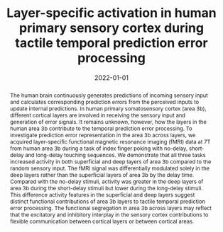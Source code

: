 ---
title: "Layer-specific activation in human primary sensory cortex during tactile temporal prediction error processing"
date: 2022-01-01
authors_string: Y. Yu, L. Huber, J. Yang, M. Fukunaga, Y. Chai, D. Jangraw, G. Chen, D. Handwerker, P. Molfese, Y. Ejima, N. Sadato, J. Wu, Peter Bandettini
authors:
   - Y. Yu
   - L. Huber
   - J. Yang
   - M. Fukunaga
   - Y. Chai
   - D. Jangraw
   - G. Chen
   - D. Handwerker
   - P. Molfese
   - Y. Ejima
   - N. Sadato
   - J. Wu
   - Peter Bandettini
author_ids:
   - laurentius_huber
   - yuhui_chai
   - david_jangraw
   - daniel_handwerker
   - peter_molfese
   - peter_bandettini
journal: 'Neuroimage'
volume: 
issue: 
pages: 
book_title: ''
publisher: ''
abstract: "The human brain continuously generates predictions of incoming sensory input and calculates corresponding prediction errors from the perceived inputs to update internal predictions. In human primary somatosensory cortex (area 3b), different cortical layers are involved in receiving the sensory input and generation of error signals. It remains unknown, however, how the layers in the human area 3b contribute to the temporal prediction error processing. To investigate prediction error representation in the area 3b across layers, we acquired layer-specific functional magnetic resonance imaging (fMRI) data at 7T from human area 3b during a task of index finger poking with no-delay, short-delay and long-delay touching sequences. We demonstrate that all three tasks increased activity in both superficial and deep layers of area 3b compared to the random sensory input. The fMRI signal was differentially modulated solely in the deep layers rather than the superficial layers of area 3b by the delay time. Compared with the no-delay stimuli, activity was greater in the deep layers of area 3b during the short-delay stimuli but lower during the long-delay stimuli. This difference activity features in the superficial and deep layers suggest distinct functional contributions of area 3b layers to tactile temporal prediction error processing. The functional segregation in area 3b across layers may reflect that the excitatory and inhibitory interplay in the sensory cortex contributions to flexible communication between cortical layers or between cortical areas."
project_id: layer_fmri
paper_url: https://www.sciencedirect.com/science/article/pii/S1053811921011381
doi: doi.org/10.1016/j.neuroimage.2021.118867
data_loc: ''
code_loc: ''
file: '/assets/publications//assets/publications/'
file_name: '/assets/publications/'
type: journal_article
pub_str: ' (2022) Neuroimage '
layout: publication 
---